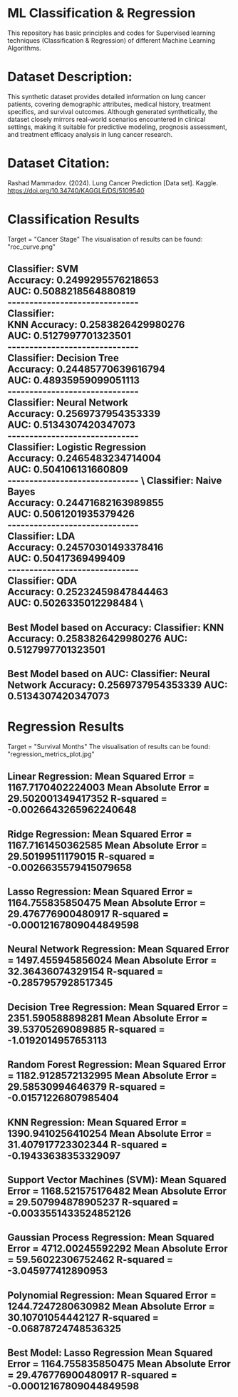 # ML Classification & Regression
This repository has basic principles and codes for Supervised learning techniques (Classification &amp; Regression) of different Machine Learning Algorithms.

#  Dataset Description:

This synthetic dataset provides detailed information on lung cancer patients, covering demographic attributes, medical history, treatment specifics, and survival outcomes. Although generated synthetically, the dataset closely mirrors real-world scenarios encountered in clinical settings, making it suitable for predictive modeling, prognosis assessment, and treatment efficacy analysis in lung cancer research.

# Dataset Citation: 
Rashad Mammadov. (2024). Lung Cancer Prediction [Data set]. Kaggle. https://doi.org/10.34740/KAGGLE/DS/5109540

# Classification Results

Target = "Cancer Stage"
The visualisation of results can be found: "roc_curve.png" 

Classifier: SVM \
Accuracy: 0.2499295576218653 \
AUC: 0.5088218564880819 \
------------------------------ \
Classifier: \
KNN Accuracy: 0.2583826429980276 \
AUC: 0.5127997701323501 \
------------------------------ \
Classifier: Decision Tree \
Accuracy: 0.24485770639616794 \
AUC: 0.48935959099051113 \
------------------------------ \
Classifier: Neural Network \
Accuracy: 0.2569737954353339 \
AUC: 0.5134307420347073 \
------------------------------ \
Classifier: Logistic Regression \
Accuracy: 0.2465483234714004 \
AUC: 0.504106131660809 \
------------------------------ \ 
Classifier: Naive Bayes  \
Accuracy: 0.24471682163989855 \
AUC: 0.5061201935379426 \
------------------------------ \
Classifier: LDA \
Accuracy: 0.24570301493378416 \
AUC: 0.50417369499409 \
------------------------------ \
Classifier: QDA \
Accuracy: 0.25232459847844463 \
AUC: 0.5026335012298484 \
------------------------------ 


Best Model based on Accuracy: 
Classifier: KNN 
Accuracy: 0.2583826429980276 
AUC: 0.5127997701323501 
------------------------------ 
Best Model based on AUC: 
Classifier: Neural Network 
Accuracy: 0.2569737954353339 
AUC: 0.5134307420347073
------------------------------ 

# Regression Results

Target = "Survival Months"
The visualisation of results can be found: "regression_metrics_plot.jpg"

Linear Regression:
Mean Squared Error = 1167.7170402224003
Mean Absolute Error = 29.502001349417352
R-squared = -0.0026643265962240648
---------------------------------
Ridge Regression:
Mean Squared Error = 1167.7161450362585
Mean Absolute Error = 29.50199511179015
R-squared = -0.0026635579415079658
---------------------------------
Lasso Regression:
Mean Squared Error = 1164.755835850475
Mean Absolute Error = 29.476776900480917
R-squared = -0.00012167809044849598
---------------------------------
Neural Network Regression:
Mean Squared Error = 1497.455945856024
Mean Absolute Error = 32.36436074329154
R-squared = -0.2857957928517345
---------------------------------
Decision Tree Regression:
Mean Squared Error = 2351.590588898281
Mean Absolute Error = 39.53705269089885
R-squared = -1.0192014957653113
---------------------------------
Random Forest Regression:
Mean Squared Error = 1182.9128572132995
Mean Absolute Error = 29.58530994646379
R-squared = -0.01571226807985404
---------------------------------
KNN Regression:
Mean Squared Error = 1390.9410256410254
Mean Absolute Error = 31.407917723302344
R-squared = -0.19433638353329097
---------------------------------
Support Vector Machines (SVM):
Mean Squared Error = 1168.521575176482
Mean Absolute Error = 29.507994878905237
R-squared = -0.0033551433524852126
---------------------------------
Gaussian Process Regression:
Mean Squared Error = 4712.00245592292
Mean Absolute Error = 59.56022306752462
R-squared = -3.045977412890953
---------------------------------
Polynomial Regression:
Mean Squared Error = 1244.7247280630982
Mean Absolute Error = 30.10701054442127
R-squared = -0.06878724748536325
---------------------------------

Best Model: Lasso Regression
Mean Squared Error = 1164.755835850475
Mean Absolute Error = 29.476776900480917
R-squared = -0.00012167809044849598 
---------------------------------

